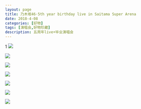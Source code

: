 ```yaml
---
layout: page
title: 乃木坂46·5th year birthday live in Saitama Super Arena
date: 2018-4-08
categories: [好物]
tags: [演唱会,好物珍藏]
description: 五周年live+毕业演唱会
---
```

1
![](http://p5o4jrt16.bkt.clouddn.com/%E5%BE%AE%E4%BF%A1%E5%9B%BE%E7%89%87_20180408145420.jpg)

![](http://p5o4jrt16.bkt.clouddn.com/%E5%BE%AE%E4%BF%A1%E5%9B%BE%E7%89%87_20180408145426.jpg)

[](http://p5o4jrt16.bkt.clouddn.com/%E5%BE%AE%E4%BF%A1%E5%9B%BE%E7%89%87_20180408145415.jpg)

![](http://p5o4jrt16.bkt.clouddn.com/%E5%BE%AE%E4%BF%A1%E5%9B%BE%E7%89%87_20180408145439.jpg)

![](http://p5o4jrt16.bkt.clouddn.com/%E5%BE%AE%E4%BF%A1%E5%9B%BE%E7%89%87_20180408145405.jpg)

![](http://p5o4jrt16.bkt.clouddn.com/%E5%BE%AE%E4%BF%A1%E5%9B%BE%E7%89%87_20180408145353.jpg)

![](http://p5o4jrt16.bkt.clouddn.com/%E5%BE%AE%E4%BF%A1%E5%9B%BE%E7%89%87_20180408145359.jpg)

![](http://p5o4jrt16.bkt.clouddn.com/%E5%BE%AE%E4%BF%A1%E5%9B%BE%E7%89%87_20180408145431.jpg)




